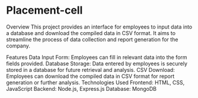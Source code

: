 # Placement-cell
Overview
This project provides an interface for employees to input data into a database and download the compiled data in CSV format. It aims to streamline the process of data collection and report generation for the company.

Features
Data Input Form: Employees can fill in relevant data into the form fields provided.
Database Storage: Data entered by employees is securely stored in a database for future retrieval and analysis.
CSV Download: Employees can download the compiled data in CSV format for report generation or further analysis.
Technologies Used
Frontend: HTML, CSS, JavaScript
Backend: Node.js, Express.js
Database: MongoDB
